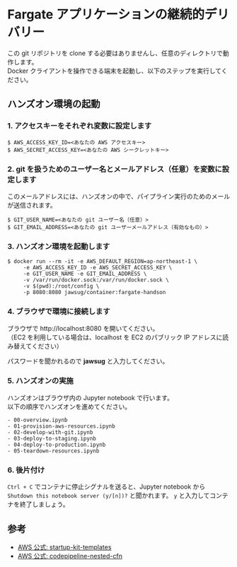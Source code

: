 # Fargate アプリケーションの継続的デリバリー

この git リポジトリを clone する必要はありませんし、任意のディレクトリで動作します。  
Docker クライアントを操作できる端末を起動し、以下のステップを実行してください。

## ハンズオン環境の起動

### 1. アクセスキーをそれぞれ変数に設定します

```
$ AWS_ACCESS_KEY_ID=<あなたの AWS アクセスキー>
$ AWS_SECRET_ACCESS_KEY=<あなたの AWS シークレットキー>
```

### 2. git を扱うためのユーザー名とメールアドレス（任意）を変数に設定します

このメールアドレスには、ハンズオンの中で、パイプライン実行のためのメールが送信されます。

```
$ GIT_USER_NAME=<あなたの git ユーザー名（任意）>
$ GIT_EMAIL_ADDRESS=<あなたの git ユーザーメールアドレス（有効なもの）>
```

### 3. ハンズオン環境を起動します

```
$ docker run --rm -it -e AWS_DEFAULT_REGION=ap-northeast-1 \
     -e AWS_ACCESS_KEY_ID -e AWS_SECRET_ACCESS_KEY \
     -e GIT_USER_NAME -e GIT_EMAIL_ADDRESS \
     -v /var/run/docker.sock:/var/run/docker.sock \
     -v $(pwd):/root/config \
     -p 8080:8080 jawsug/container:fargate-handson
```

### 4. ブラウザで環境に接続します

ブラウザで http://localhost:8080 を開いてください。  
（EC2 を利用している場合は、localhost を EC2 のパブリック IP アドレスに読み替えてください）

パスワードを聞かれるので **jawsug** と入力してください。

### 5. ハンズオンの実施

ハンズオンはブラウザ内の Jupyter notebook で行います。  
以下の順序でハンズオンを進めてください。

```
- 00-overview.ipynb
- 01-provision-aws-resources.ipynb
- 02-develop-with-git.ipynb
- 03-deploy-to-staging.ipynb
- 04-deploy-to-production.ipynb
- 05-teardown-resources.ipynb
```

### 6. 後片付け

`Ctrl + C` でコンテナに停止シグナルを送ると、Jupyter notebook から  
`Shutdown this notebook server (y/[n])?` と聞かれます。 
`y` と入力してコンテナを終了しましょう。 

## 参考

- [AWS 公式: startup-kit-templates](https://github.com/aws-samples/startup-kit-templates/)
- [AWS 公式: codepipeline-nested-cfn](https://github.com/aws-samples/codepipeline-nested-cfn/)
